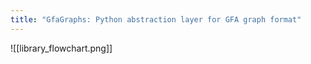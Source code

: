 ```yaml
---
title: "GfaGraphs: Python abstraction layer for GFA graph format"
---
```

![[library_flowchart.png]]